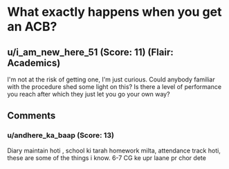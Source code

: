 # What exactly happens when you get an ACB?
## u/i_am_new_here_51 (Score: 11) (Flair: Academics)
I'm not at the risk of getting one, I'm just curious. Could anybody familiar with the procedure shed some light on this? Is there a level of performance you reach after which they just let you go your own way?


## Comments

### u/andhere_ka_baap (Score: 13)
Diary maintain hoti , school ki tarah homework milta, attendance track hoti, these are some of the things i know. 6-7 CG ke upr laane pr chor dete




